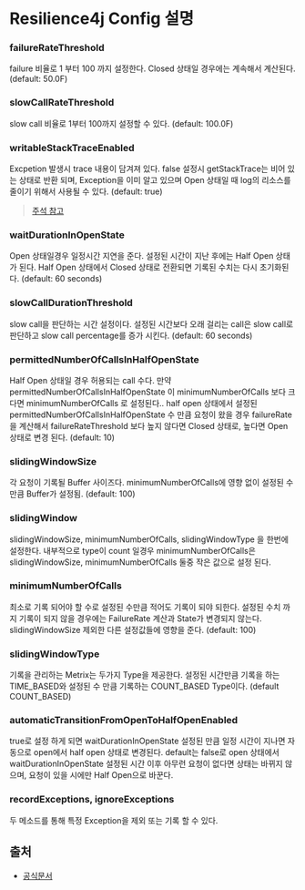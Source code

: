 # Resilience4j Config 설명



### failureRateThreshold
failure 비율로 1 부터 100 까지 설정한다.
Closed 상태일 경우에는 계속해서 계산된다. (default: 50.0F)

###  slowCallRateThreshold
slow call 비율로 1부터 100까지 설정할 수 있다.
(default: 100.0F)

### writableStackTraceEnabled
Excpetion 발생시 trace 내용이 담겨져 있다.
false 설정시 getStackTrace는 비어 있는 상태로 반환 되며, Exception을 이미 알고 있으며 Open 상태일 때 log의 리소스를 줄이기 위해서 사용될 수 있다. (default: true)

> [주석 참고](https://github.com/resilience4j/resilience4j/blob/master/resilience4j-circuitbreaker/src/main/java/io/github/resilience4j/circuitbreaker/CircuitBreakerConfig.java)

### waitDurationInOpenState
Open 상태일경우 일정시간 지연을 준다.
설정된 시간이 지난 후에는 Half Open 상태가 된다.
Half Open 상태에서 Closed 상태로 전환되면 기록된 수치는 다시 초기화된다. (default: 60 seconds)

### slowCallDurationThreshold
slow call을 판단하는 시간 설정이다. 설정된 시간보다 오래 걸리는 call은 slow call로 판단하고 slow call percentage를 증가 시킨다.
(default: 60 seconds)

### permittedNumberOfCallsInHalfOpenState
Half Open 상태일 경우 허용되는 call 수다.
만약 permittedNumberOfCallsInHalfOpenState 이 minimumNumberOfCalls 보다 크다면 minimumNumberOfCalls 로 설정된다..
half open 상태에서 설정된 permittedNumberOfCallsInHalfOpenState 수 만큼 요청이 왔을 경우
failureRate을 계산해서 failureRateThreshold 보다 높지 않다면 Closed 상태로,
높다면 Open 상태로 변경 된다. (default: 10)

### slidingWindowSize
각 요청이 기록될 Buffer 사이즈다.
minimumNumberOfCalls에 영향 없이 설정된 수만큼 Buffer가 설정됨.
(default: 100)

### slidingWindow
slidingWindowSize, minimumNumberOfCalls, slidingWindowType 을 한번에 설정한다.
내부적으로 type이 count 일경우 minimumNumberOfCalls은 slidingWindowSize, minimumNumberOfCalls 둘중 작은 값으로 설정 된다.

### minimumNumberOfCalls
최소로 기록 되어야 할 수로 설정된 수만큼 적어도 기록이 되야 되한다. 설정된 수치 까지 기록이 되지 않을 경우에는 FailureRate 계산과 State가 변경되지 않는다. slidingWindowSize 제외한 다른 설정값들에 영향을 준다. (default: 100)

### slidingWindowType
기록을 관리하는 Metrix는 두가지 Type을 제공한다. 설정된 시간만큼 기록을 하는 TIME_BASED와 설정된 수 만큼 기록하는 COUNT_BASED Type이다. (default COUNT_BASED)


### automaticTransitionFromOpenToHalfOpenEnabled
true로 설정 하게 되면 waitDurationInOpenState 설정된 만큼 일정 시간이 지나면 자동으로 open에서 half open 상태로 변경된다.
default는 false로 
open 상태에서 waitDurationInOpenState 설정된 시간 이후 아무런 요청이 없다면 상태는 바뀌지 않으며, 요청이 있을 시에만 Half Open으로 바꾼다.

### recordExceptions, ignoreExceptions
두 메소드를 통해 특정 Exception을 제외 또는 기록 할 수 있다.

## 출처
* [공식문서](https://resilience4j.readme.io/docs/circuitbreaker)